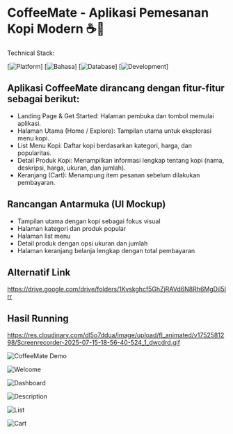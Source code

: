 # CoffeeMate - Aplikasi Pemesanan Kopi Modern ☕📱

Technical Stack:

[![Platform](https://img.shields.io/badge/Android-3DDC84?logo=android&logoColor=white)]
[![Bahasa](https://img.shields.io/badge/Kotlin-7F52FF?logo=kotlin&logoColor=white)]
[![Database](https://img.shields.io/badge/Firebase-FFCA28?logo=firebase&logoColor=black)]
[![Development](https://img.shields.io/badge/Android_Studio-3DDC84?logo=android-studio&logoColor=white)]

## Aplikasi CoffeeMate dirancang dengan fitur-fitur sebagai berikut:

- Landing Page & Get Started: Halaman pembuka dan tombol memulai aplikasi.
- Halaman Utama (Home / Explore): Tampilan utama untuk eksplorasi menu kopi.
- List Menu Kopi: Daftar kopi berdasarkan kategori, harga, dan popularitas.
- Detail Produk Kopi: Menampilkan informasi lengkap tentang kopi (nama, deskripsi, harga, ukuran, dan jumlah).
- Keranjang (Cart): Menampung item pesanan sebelum dilakukan pembayaran.

## Rancangan Antarmuka (UI Mockup)

- Tampilan utama dengan kopi sebagai fokus visual
- Halaman kategori dan produk popular
- Halaman list menu
- Detail produk dengan opsi ukuran dan jumlah
- Halaman keranjang belanja lengkap dengan total pembayaran

## Alternatif Link
https://drive.google.com/drive/folders/1Kvskghcf5GhZjRAVd6N8Rh6MgDiI5lrr

## Hasil Running

https://res.cloudinary.com/dl5o7ddua/image/upload/fl_animated/v1752581298/Screenrecorder-2025-07-15-18-56-40-524_1_dwcdrd.gif


![CoffeeMate Demo](https://res.cloudinary.com/dl5o7ddua/image/upload/v1752581298/Screenrecorder-2025-07-15-18-56-40-524_1_dwcdrd.gif)

![Welcome](https://res.cloudinary.com/dl5o7ddua/image/upload/v1752585012/Screenshot_2025-07-15-20-06-15-351_com.example.kopiku_iigypd.jpg)

![Dashboard](https://res.cloudinary.com/dl5o7ddua/image/upload/v1752585012/Screenshot_2025-07-15-20-06-20-553_com.example.kopiku_fzobsk.jpg)

![Description](https://res.cloudinary.com/dl5o7ddua/image/upload/v1752585012/Screenshot_2025-07-15-20-06-29-546_com.example.kopiku_dvv6j4.jpg)

![List](https://res.cloudinary.com/dl5o7ddua/image/upload/v1752585012/Screenshot_2025-07-15-20-06-24-964_com.example.kopiku_jha1jk.jpg)

![Cart](https://res.cloudinary.com/dl5o7ddua/image/upload/v1752585011/Screenshot_2025-07-15-20-06-41-925_com.example.kopiku_ppdpva.jpg)
